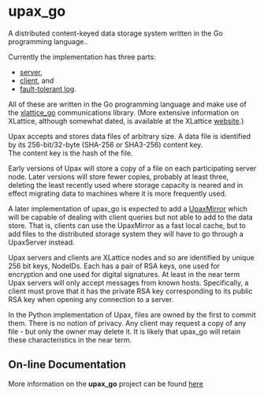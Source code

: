 upax_go
=======


A distributed content-keyed data storage system written in the Go
programming language..

Currently the implementation has three parts: 

* [server](upaxServer.html),
* [client](upaxClient.html), and 
* [fault-tolerant log](ftLog.html).  

All of these are written in the Go programming language and make use of the 
[xlattice_go](https://github.com/jddixon/xlattice_go) communications library.
(More extensive information on XLattice, although somewhat dated, 
is available at the XLattice [website](http://www.xlattice.org).)

Upax accepts and stores data files of arbitrary size.  A data file is 
identified by its 256-bit/32-byte (SHA-256 or SHA3-256) content key.  
The content key is the hash of the file.

Early versions 
of Upax will store a copy of a file on each participating server node.
Later versions will store fewer copies, probably at least three,
deleting the least recently used where storage capacity is neared
and in effect migrating data to machines where it is more frequently
used.

A later implementation of upax_go 
is expected to add a [UpaxMirror](upaxMirror.html)
which will be capable of dealing with client queries but not able to add
to the data store.  That is, clients can use the UpaxMirror as a fast
local cache, but to add files to the distributed storage system 
they will have to go through a UpaxServer instead.

Upax servers and clients are XLattice nodes and so are identified by 
unique 256 bit keys, NodeIDs.  Each has a pair of RSA keys, one used 
for encryption and one used for digital signatures.  At least in the
near term Upax servers will only accept messages from known hosts.
Specifically, a client must prove that it has the private RSA key
corresponding to its public RSA key when opening any connection to
a server.

In the Python implementation of Upax, files are owned by the first
to commit them.  There is no notion of privacy.  Any client may 
request a copy of any file - but only the owner may delete it.  It
is likely that upax_go will retain these characteristics in the near
term.

## On-line Documentation
More information on the **upax_go** project can be found 
[here](https://jddixon.github.io/upax_go)
